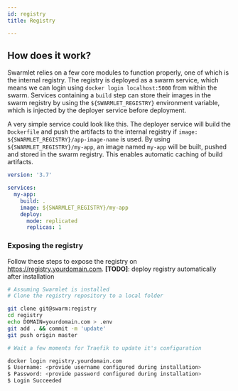 ```yaml
---
id: registry
title: Registry

---
```


## How does it work?
Swarmlet relies on a few core modules to function properly, one of which is the internal registry. The registry is deployed as a swarm service, which means we can login using `docker login localhost:5000` from within the swarm. Services containing a `build` step can store their images in the swarm registry by using the `${SWARMLET_REGISTRY}` environment variable, which is injected by the deployer service before deployment.  

A very simple service could look like this. The deployer service will build the `Dockerfile` and push the artifacts to the internal registry if `image: ${SWARMLET_REGISTRY}/app-image-name` is used. By using `${SWARMLET_REGISTRY}/my-app`, an image named `my-app` will be built, pushed and stored in the swarm registry. This enables automatic caching of build artifacts.
```yml
version: '3.7'

services:
  my-app:
    build: .
    image: ${SWARMLET_REGISTRY}/my-app
    deploy:
      mode: replicated
      replicas: 1
```
### Exposing the registry
Follow these steps to expose the registry on https://registry.yourdomain.com.
**[TODO]**: deploy registry automatically after installation

```bash
# Assuming Swarmlet is installed
# Clone the registry repository to a local folder

git clone git@swarm:registry
cd registry
echo DOMAIN=yourdomain.com > .env
git add . && commit -m 'update'
git push origin master

# Wait a few moments for Traefik to update it's configuration

docker login registry.yourdomain.com
$ Username: <provide username configured during installation>
$ Password: <provide password configured during installation>
$ Login Succeeded
```
